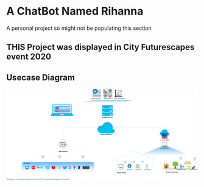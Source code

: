 # A ChatBot Named Rihanna
A personal project so might not be populating this section

## THIS Project was displayed in City Futurescapes event 2020

## Usecase Diagram
![usecase architecture](img/rihanna_usecase.png)

